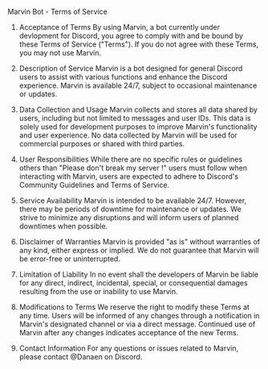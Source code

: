 Marvin Bot - Terms of Service

1. Acceptance of Terms
By using Marvin, a bot currently under devlopment for Discord, you agree to comply with and be bound by these Terms of Service ("Terms"). If you do not agree with these Terms, you may not use Marvin.

2. Description of Service
Marvin is a bot designed for general Discord users to assist with various functions and enhance the Discord experience. Marvin is available 24/7, subject to occasional maintenance or updates.

3. Data Collection and Usage
Marvin collects and stores all data shared by users, including but not limited to messages and user IDs. This data is solely used for development purposes to improve Marvin's functionality and user experience. No data collected by Marvin will be used for commercial purposes or shared with third parties.

4. User Responsibilities
While there are no specific rules or guidelines others than "Please don't break my server !" users must follow when interacting with Marvin, users are expected to adhere to Discord's Community Guidelines and Terms of Service.

5. Service Availability
Marvin is intended to be available 24/7. However, there may be periods of downtime for maintenance or updates. We strive to minimize any disruptions and will inform users of planned downtimes when possible.

6. Disclaimer of Warranties
Marvin is provided "as is" without warranties of any kind, either express or implied. We do not guarantee that Marvin will be error-free or uninterrupted.

7. Limitation of Liability
In no event shall the developers of Marvin be liable for any direct, indirect, incidental, special, or consequential damages resulting from the use or inability to use Marvin.

8. Modifications to Terms
We reserve the right to modify these Terms at any time. Users will be informed of any changes through a notification in Marvin's designated channel or via a direct message. Continued use of Marvin after any changes indicates acceptance of the new Terms.

9. Contact Information
For any questions or issues related to Marvin, please contact @Danaen on Discord.
